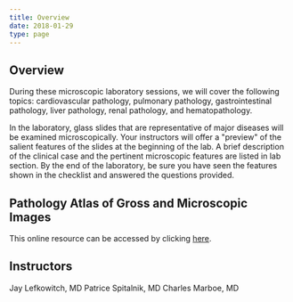 ```yaml
---
title: Overview
date: 2018-01-29
type: page
---
```

<div class="entrybody">
<h2>Overview</h2>
During these microscopic laboratory sessions, we will cover the following topics:
cardiovascular pathology, pulmonary pathology, gastrointestinal pathology, liver pathology, renal pathology, and hematopathology.

In the laboratory, glass slides that are representative of major diseases will be examined microscopically. Your instructors will offer a "preview" of the salient features of the slides at the beginning of the lab. A brief description of the clinical case and the pertinent microscopic features are listed in lab section. By the end of the laboratory, be sure you have seen the features shown in the checklist and answered the questions provided.

<h2>Pathology Atlas of Gross and Microscopic Images</h2>
This online resource can be accessed by clicking <a href="https://www1.columbia.edu/sec/itc/hs/medical/pathology/pathoatlas/index.html">here</a>.

<h2>Instructors</h2>
Jay Lefkowitch, MD 
Patrice Spitalnik, MD
Charles Marboe, MD
</div>
